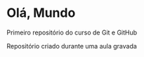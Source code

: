 # Olá, Mundo
 Primeiro repositório do curso de Git e GitHub

 Repositório criado durante uma aula gravada 

